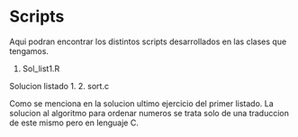 # Scripts
Aqui podran encontrar los distintos scripts desarrollados en las clases que tengamos.

1. Sol_list1.R

Solucion listado 1.
2. sort.c

Como se menciona en la solucion ultimo ejercicio del primer listado. La solucion al algoritmo para ordenar numeros se trata solo de una traduccion de este mismo pero en lenguaje C.

